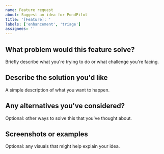 ```yaml
---
name: Feature request
about: Suggest an idea for PondPilot
title: '[Feature]: '
labels: ['enhancement', 'triage']
assignees: ''
---
```


## What problem would this feature solve?

Briefly describe what you're trying to do or what challenge you're facing.

## Describe the solution you'd like

A simple description of what you want to happen.

## Any alternatives you've considered?

Optional: other ways to solve this that you've thought about.

## Screenshots or examples

Optional: any visuals that might help explain your idea.
